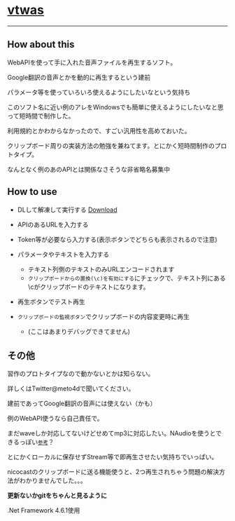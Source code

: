 ﻿# [vtwas](https://github.com/meto4d/)
----

## How about this

WebAPIを使って手に入れた音声ファイルを再生するソフト。

Google翻訳の音声とかを動的に再生するという建前

パラメータ等を使っていろいろ使えるようにしたいなという気持ち

このソフト名に近い例のアレをWindowsでも簡単に使えるようにしたいなと思って短時間で制作した。

利用規約とかわからなかったので、すごい汎用性を高めておいた。

クリップボード周りの実装方法の勉強を兼ねてます。とにかく短時間制作のプロトタイプ。

なんとなく例のあのAPIとは関係なさそうな非省略名募集中

## How to use

- DLして解凍して実行する [Download](https://github.com/meto4d/vtwas/release)
- APIのあるURLを入力する
- Token等が必要なら入力する(表示ボタンでどちらも表示されるので注意)
- パラメータやテキストを入力する
  - テキスト列側のテキストのみURLエンコードされます
  - `クリップボードからの置換(\c)を有効にする`にチェックで、テキスト列にある\cがクリップボードのテキストになります。
- 再生ボタンでテスト再生

- `クリップボードの監視ボタン`でクリップボードの内容変更時に再生
  - (ここはあまりデバッグできてません)

## その他

習作のプロトタイプなので動かないとかは知らない。

詳しくはTwitter@meto4dで聞いてください。

建前であってGoogle翻訳の音声には使えない（かも）

例のWebAPI使うなら自己責任で。

まだwaveしか対応してないけどせめてmp3に対応したい。NAudioを使うとできるっぽい[<small>参考</small>](http://cnth1a.hatenablog.com/entry/2017/08/12/191507)？

とにかくローカルに保存せずStream等で即再生させたい気持ちでいっぱい。

nicocastのクリップボードに送る機能使うと、2つ再生されちゃう問題の解決方法がわかりませんでした。。。

**更新ないかgitをちゃんと見るように**

.Net Framework 4.6.1使用
